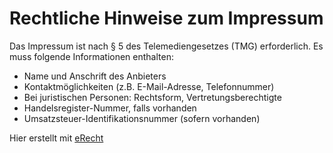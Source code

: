 # Rechtliche Hinweise zum Impressum
Das Impressum ist nach § 5 des Telemediengesetzes (TMG) erforderlich. Es muss folgende Informationen enthalten:

- Name und Anschrift des Anbieters
- Kontaktmöglichkeiten (z.B. E-Mail-Adresse, Telefonnummer)
- Bei juristischen Personen: Rechtsform, Vertretungsberechtigte
- Handelsregister-Nummer, falls vorhanden
- Umsatzsteuer-Identifikationsnummer (sofern vorhanden)

Hier erstellt mit [eRecht](https://www.e-recht24.de/)
